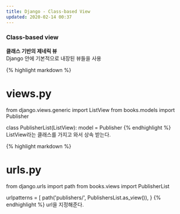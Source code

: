```yaml
---
title: Django - Class-based View
updated: 2020-02-14 00:37
---
```


### Class-based view

**클래스 기반의 제네릭 뷰**<br>
Django 안에 기본적으로 내장된 뷰들을 사용
<div class="divider"></div>

{% highlight markdown %}
# views.py
from django.views.generic import ListView
from books.models import Publisher

class PublisherList(ListView):
    model = Publisher
{% endhighlight %}
ListView라는 클래스를 가지고 와서 상속 받는다.

{% highlight markdown %}
# urls.py
from django.urls import path
from books.views import PublisherList

urlpatterns = [
    path('publishers/', PublishersList.as_view()),
}
{% endhighlight %}
url을 지정해준다.
